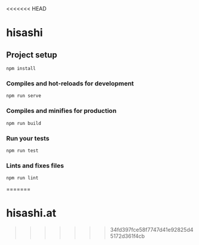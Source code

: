 <<<<<<< HEAD
# hisashi

## Project setup
```
npm install
```

### Compiles and hot-reloads for development
```
npm run serve
```

### Compiles and minifies for production
```
npm run build
```

### Run your tests
```
npm run test
```

### Lints and fixes files
```
npm run lint
```
=======
# hisashi.at
>>>>>>> 34fd397fce58f7747d41e92825d45172d361f4cb
